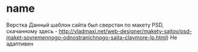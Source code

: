 # name
Верстка
Данный шаблон сайта был сверстан по макету PSD, скачанному здесь - http://vladmaxi.net/web-designer/makety-sajtov/psd-maket-sovremennogo-odnostranichnogo-sajta-claymore-lp.html)
Не адаптивен
